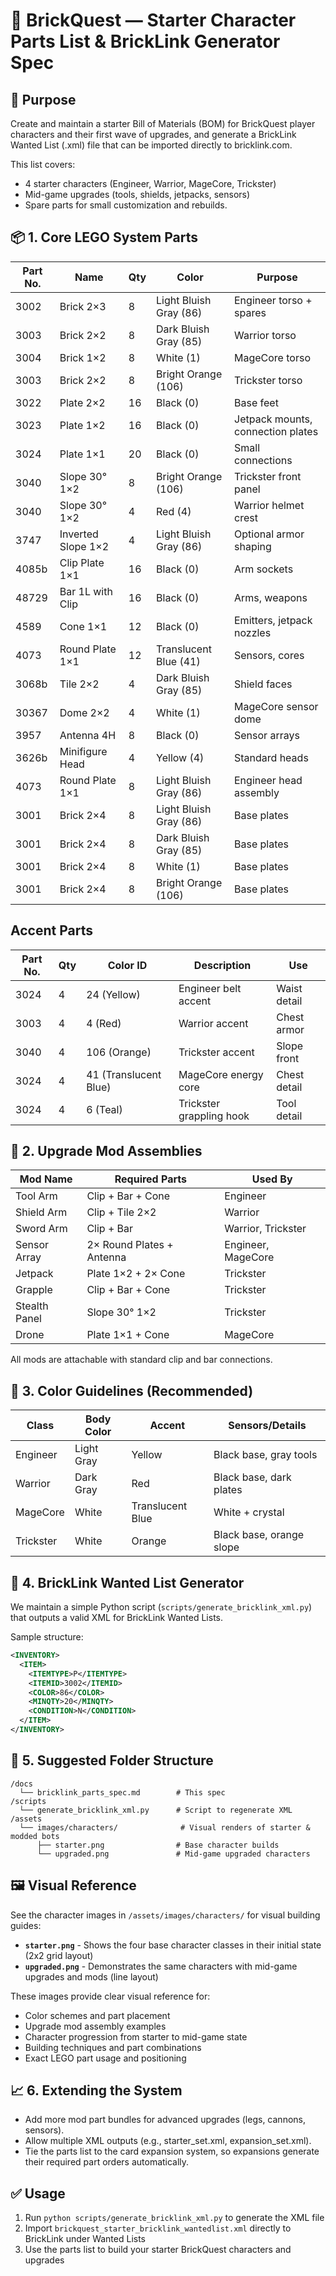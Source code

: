 # 🧱 BrickQuest — Starter Character Parts List & BrickLink Generator Spec

## 📜 Purpose

Create and maintain a starter Bill of Materials (BOM) for BrickQuest player characters and their first wave of upgrades, and generate a BrickLink Wanted List (.xml) file that can be imported directly to bricklink.com.

This list covers:

- 4 starter characters (Engineer, Warrior, MageCore, Trickster)
- Mid-game upgrades (tools, shields, jetpacks, sensors)
- Spare parts for small customization and rebuilds.

## 📦 1. Core LEGO System Parts

| Part No. | Name | Qty | Color | Purpose |
|----------|------|-----|-------|---------|
| 3002 | Brick 2×3 | 8 | Light Bluish Gray (86) | Engineer torso + spares |
| 3003 | Brick 2×2 | 8 | Dark Bluish Gray (85) | Warrior torso |
| 3004 | Brick 1×2 | 8 | White (1) | MageCore torso |
| 3003 | Brick 2×2 | 8 | Bright Orange (106) | Trickster torso |
| 3022 | Plate 2×2 | 16 | Black (0) | Base feet |
| 3023 | Plate 1×2 | 16 | Black (0) | Jetpack mounts, connection plates |
| 3024 | Plate 1×1 | 20 | Black (0) | Small connections |
| 3040 | Slope 30° 1×2 | 8 | Bright Orange (106) | Trickster front panel |
| 3040 | Slope 30° 1×2 | 4 | Red (4) | Warrior helmet crest |
| 3747 | Inverted Slope 1×2 | 4 | Light Bluish Gray (86) | Optional armor shaping |
| 4085b | Clip Plate 1×1 | 16 | Black (0) | Arm sockets |
| 48729 | Bar 1L with Clip | 16 | Black (0) | Arms, weapons |
| 4589 | Cone 1×1 | 12 | Black (0) | Emitters, jetpack nozzles |
| 4073 | Round Plate 1×1 | 12 | Translucent Blue (41) | Sensors, cores |
| 3068b | Tile 2×2 | 4 | Dark Bluish Gray (85) | Shield faces |
| 30367 | Dome 2×2 | 4 | White (1) | MageCore sensor dome |
| 3957 | Antenna 4H | 8 | Black (0) | Sensor arrays |
| 3626b | Minifigure Head | 4 | Yellow (4) | Standard heads |
| 4073 | Round Plate 1×1 | 8 | Light Bluish Gray (86) | Engineer head assembly |
| 3001 | Brick 2×4 | 8 | Light Bluish Gray (86) | Base plates |
| 3001 | Brick 2×4 | 8 | Dark Bluish Gray (85) | Base plates |
| 3001 | Brick 2×4 | 8 | White (1) | Base plates |
| 3001 | Brick 2×4 | 8 | Bright Orange (106) | Base plates |

## Accent Parts

| Part No. | Qty | Color ID | Description | Use |
|----------|-----|----------|-------------|-----|
| 3024 | 4 | 24 (Yellow) | Engineer belt accent | Waist detail |
| 3003 | 4 | 4 (Red) | Warrior accent | Chest armor |
| 3040 | 4 | 106 (Orange) | Trickster accent | Slope front |
| 3024 | 4 | 41 (Translucent Blue) | MageCore energy core | Chest detail |
| 3024 | 4 | 6 (Teal) | Trickster grappling hook | Tool detail |

## 🧰 2. Upgrade Mod Assemblies

| Mod Name | Required Parts | Used By |
|----------|----------------|---------|
| Tool Arm | Clip + Bar + Cone | Engineer |
| Shield Arm | Clip + Tile 2×2 | Warrior |
| Sword Arm | Clip + Bar | Warrior, Trickster |
| Sensor Array | 2× Round Plates + Antenna | Engineer, MageCore |
| Jetpack | Plate 1×2 + 2× Cone | Trickster |
| Grapple | Clip + Bar + Cone | Trickster |
| Stealth Panel | Slope 30° 1×2 | Trickster |
| Drone | Plate 1×1 + Cone | MageCore |

All mods are attachable with standard clip and bar connections.

## 🧠 3. Color Guidelines (Recommended)

| Class | Body Color | Accent | Sensors/Details |
|-------|------------|--------|-----------------|
| Engineer | Light Gray | Yellow | Black base, gray tools |
| Warrior | Dark Gray | Red | Black base, dark plates |
| MageCore | White | Translucent Blue | White + crystal |
| Trickster | White | Orange | Black base, orange slope |

## 🛒 4. BrickLink Wanted List Generator

We maintain a simple Python script (`scripts/generate_bricklink_xml.py`) that outputs a valid XML for BrickLink Wanted Lists.

Sample structure:

```xml
<INVENTORY>
  <ITEM>
    <ITEMTYPE>P</ITEMTYPE>
    <ITEMID>3002</ITEMID>
    <COLOR>86</COLOR>
    <MINQTY>20</MINQTY>
    <CONDITION>N</CONDITION>
  </ITEM>
</INVENTORY>
```

## 📁 5. Suggested Folder Structure

```
/docs
  └── bricklink_parts_spec.md        # This spec
/scripts
  └── generate_bricklink_xml.py      # Script to regenerate XML
/assets
  └── images/characters/              # Visual renders of starter & modded bots
      ├── starter.png                # Base character builds
      └── upgraded.png               # Mid-game upgraded characters
```

## 🖼️ Visual Reference

See the character images in `/assets/images/characters/` for visual building guides:

- **`starter.png`** - Shows the four base character classes in their initial state (2x2 grid layout)
- **`upgraded.png`** - Demonstrates the same characters with mid-game upgrades and mods (line layout)

These images provide clear visual reference for:
- Color schemes and part placement
- Upgrade mod assembly examples
- Character progression from starter to mid-game state
- Building techniques and part combinations
- Exact LEGO part usage and positioning

## 📈 6. Extending the System

- Add more mod part bundles for advanced upgrades (legs, cannons, sensors).
- Allow multiple XML outputs (e.g., starter_set.xml, expansion_set.xml).
- Tie the parts list to the card expansion system, so expansions generate their required part orders automatically.

## ✅ Usage

1. Run `python scripts/generate_bricklink_xml.py` to generate the XML file
2. Import `brickquest_starter_bricklink_wantedlist.xml` directly to BrickLink under Wanted Lists
3. Use the parts list to build your starter BrickQuest characters and upgrades
